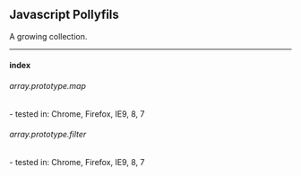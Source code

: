 <h2>Javascript Pollyfils</h2>
<p>A growing collection.</p>
<hr>
<h4>index</h4>
<h6>array.prototype.map</h6>
 - tested in: Chrome, Firefox, IE9, 8, 7
 
<h6>array.prototype.filter</h6>
 - tested in: Chrome, Firefox, IE9, 8, 7
